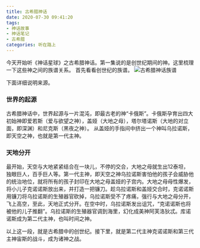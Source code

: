 ```yaml
---
title: 古希腊神话
date: 2020-07-30 09:41:20
tags: 
- 神话故事
- 神话笔记
- 古希腊 
categories: 听在路上
---
```


今天开始听《神话星球》之古希腊神话。第一集说的是创世纪期间的神。这里梳理一下这些神之间的族谱关系。
首先看看创世纪的族谱。
![古希腊神话族谱](/images/古希腊神话族谱.png)
<!--more-->
下面详细说明来源。
### 世界的起源
古希腊神话中，世界起源与一片混沌，即最古老的神“卡俄斯”。卡俄斯孕育出四大初始神即爱若斯（爱与欲望之神），盖娅（大地之母），塔尔塔诺斯（大地的对立面，即深渊）和尼克斯（黑夜之神）。
从盖娅的手指间中挤出一个神叫乌拉诺斯，即天空之神，也就是第一代主神。

### 天地分开
最开始，天空与大地紧紧结合在一块儿，不停的交合，大地之母就生出12泰坦，独眼巨人，百手巨人等。第一代主神，即天空之神乌拉诺斯害怕他的孩子会威胁他的统治地位，就将所有的孩子封印在大地之母盖娅的子宫内。大地之母母性爆发，将小儿子克诺诺斯放出来，并打造一把镰刀。趁乌拉诺斯和盖娅交合时，克诺诺斯用镰刀将乌拉诺斯的生殖器官砍掉，乌拉诺斯受不了疼痛，强行与大地之母分开，飞上高空，至此，天地正式分开。在空中时，乌拉诺斯发出诅咒，“克诺诺斯也将被他的儿子推翻”。乌拉诺斯的生殖器官调到海里，幻化成美神阿芙洛狄忒。库诺诺斯成为第二代主神，也叫时间之神。

以上这一段，就是古希腊中的创世纪。接下里，就是第二代主神克诺诺斯和第三代主神宙斯的战斗，成为诸神之战。